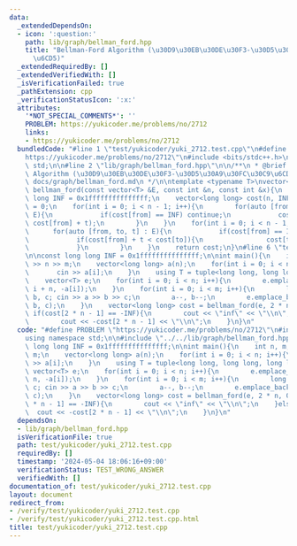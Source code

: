 ```yaml
---
data:
  _extendedDependsOn:
  - icon: ':question:'
    path: lib/graph/bellman_ford.hpp
    title: "Bellman-Ford Algorithm (\u30D9\u30EB\u30DE\u30F3-\u30D5\u30A9\u30FC\u30C9\
      \u6CD5)"
  _extendedRequiredBy: []
  _extendedVerifiedWith: []
  _isVerificationFailed: true
  _pathExtension: cpp
  _verificationStatusIcon: ':x:'
  attributes:
    '*NOT_SPECIAL_COMMENTS*': ''
    PROBLEM: https://yukicoder.me/problems/no/2712
    links:
    - https://yukicoder.me/problems/no/2712
  bundledCode: "#line 1 \"test/yukicoder/yuki_2712.test.cpp\"\n#define PROBLEM \"\
    https://yukicoder.me/problems/no/2712\"\n#include <bits/stdc++.h>\nusing namespace\
    \ std;\n\n#line 2 \"lib/graph/bellman_ford.hpp\"\n\n/**\n * @brief Bellman-Ford\
    \ Algorithm (\u30D9\u30EB\u30DE\u30F3-\u30D5\u30A9\u30FC\u30C9\u6CD5)\n * @docs\
    \ docs/graph/bellman_ford.md\n */\n\ntemplate <typename T>\nvector<long long>\
    \ bellman_ford(const vector<T> &E, const int &n, const int &x){\n    const long\
    \ long INF = 0x1fffffffffffffff;\n    vector<long long> cost(n, INF);\n    cost[x]\
    \ = 0;\n    for(int i = 0; i < n - 1; i++){\n        for(auto [from, to, t] :\
    \ E){\n            if(cost[from] == INF) continue;\n            cost[to] = min(cost[to],\
    \ cost[from] + t);\n        }\n    }\n    for(int i = 0; i < n - 1; i++){\n  \
    \      for(auto [from, to, t] : E){\n            if(cost[from] == INF) continue;\n\
    \            if(cost[from] + t < cost[to]){\n                cost[to] = -INF;\n\
    \            }\n        }\n    }\n    return cost;\n}\n#line 6 \"test/yukicoder/yuki_2712.test.cpp\"\
    \n\nconst long long INF = 0x1fffffffffffffff;\n\nint main(){\n    int n, m; cin\
    \ >> n >> m;\n    vector<long long> a(n);\n    for(int i = 0; i < n; i++){\n \
    \       cin >> a[i];\n    }\n    using T = tuple<long long, long long, long long>;\n\
    \    vector<T> e;\n    for(int i = 0; i < n; i++){\n        e.emplace_back(i,\
    \ i + n, -a[i]);\n    }\n    for(int i = 0; i < m; i++){\n        long long a,\
    \ b, c; cin >> a >> b >> c;\n        a--, b--;\n        e.emplace_back(a + n,\
    \ b, c);\n    }\n    vector<long long> cost = bellman_ford(e, 2 * n, 0);\n   \
    \ if(cost[2 * n - 1] == -INF){\n        cout << \"inf\" << \"\\n\";\n    }else{\n\
    \        cout << -cost[2 * n - 1] << \"\\n\";\n    }\n}\n"
  code: "#define PROBLEM \"https://yukicoder.me/problems/no/2712\"\n#include <bits/stdc++.h>\n\
    using namespace std;\n\n#include \"../../lib/graph/bellman_ford.hpp\"\n\nconst\
    \ long long INF = 0x1fffffffffffffff;\n\nint main(){\n    int n, m; cin >> n >>\
    \ m;\n    vector<long long> a(n);\n    for(int i = 0; i < n; i++){\n        cin\
    \ >> a[i];\n    }\n    using T = tuple<long long, long long, long long>;\n   \
    \ vector<T> e;\n    for(int i = 0; i < n; i++){\n        e.emplace_back(i, i +\
    \ n, -a[i]);\n    }\n    for(int i = 0; i < m; i++){\n        long long a, b,\
    \ c; cin >> a >> b >> c;\n        a--, b--;\n        e.emplace_back(a + n, b,\
    \ c);\n    }\n    vector<long long> cost = bellman_ford(e, 2 * n, 0);\n    if(cost[2\
    \ * n - 1] == -INF){\n        cout << \"inf\" << \"\\n\";\n    }else{\n      \
    \  cout << -cost[2 * n - 1] << \"\\n\";\n    }\n}\n"
  dependsOn:
  - lib/graph/bellman_ford.hpp
  isVerificationFile: true
  path: test/yukicoder/yuki_2712.test.cpp
  requiredBy: []
  timestamp: '2024-05-04 18:06:16+09:00'
  verificationStatus: TEST_WRONG_ANSWER
  verifiedWith: []
documentation_of: test/yukicoder/yuki_2712.test.cpp
layout: document
redirect_from:
- /verify/test/yukicoder/yuki_2712.test.cpp
- /verify/test/yukicoder/yuki_2712.test.cpp.html
title: test/yukicoder/yuki_2712.test.cpp
---
```

